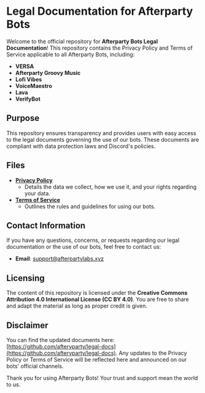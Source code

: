 # Legal Documentation for Afterparty Bots

Welcome to the official repository for **Afterparty Bots Legal Documentation**! This repository contains the Privacy Policy and Terms of Service applicable to all Afterparty Bots, including:

- **VERSA**
- **Afterparty Groovy Music**
- **Lofi Vibes**
- **VoiceMaestro**
- **Lava**
- **VerifyBot**

## Purpose
This repository ensures transparency and provides users with easy access to the legal documents governing the use of our bots. These documents are compliant with data protection laws and Discord's policies.

## Files
- **[Privacy Policy](privacy-policy.txt)**
  - Details the data we collect, how we use it, and your rights regarding your data.
- **[Terms of Service](terms-of-service.txt)**
  - Outlines the rules and guidelines for using our bots.

## Contact Information
If you have any questions, concerns, or requests regarding our legal documentation or the use of our bots, feel free to contact us:

- **Email**: [support@afterpartylabs.xyz](mailto:support@afterpartylabs.xyz)

## Licensing
The content of this repository is licensed under the **Creative Commons Attribution 4.0 International License (CC BY 4.0)**. You are free to share and adapt the material as long as proper credit is given.

## Disclaimer
You can find the updated documents here: [https://github.com/afteryparty/legal-docs](https://github.com/afteryparty/legal-docs). Any updates to the Privacy Policy or Terms of Service will be reflected here and announced on our bots' official channels.

Thank you for using Afterparty Bots! Your trust and support mean the world to us.
